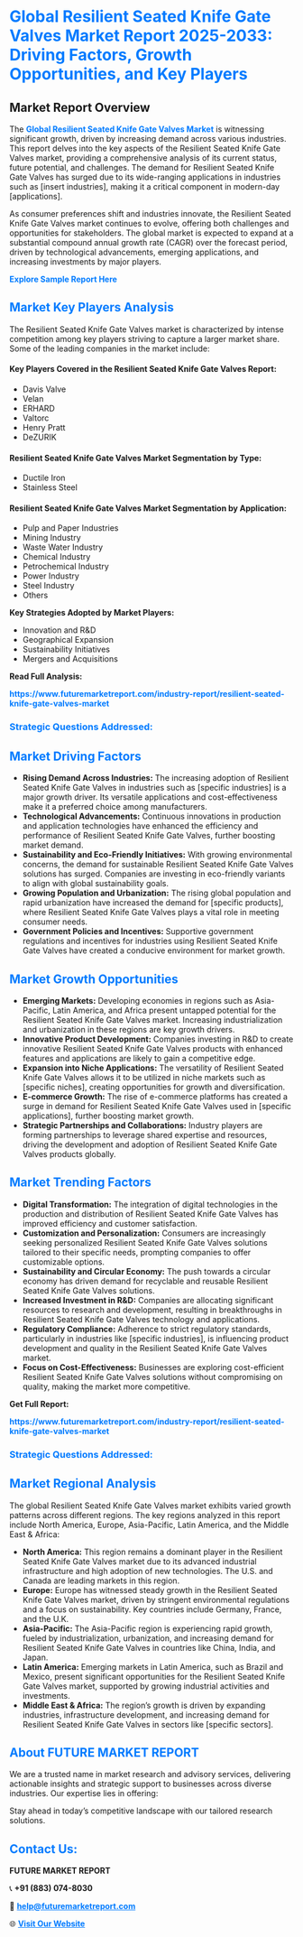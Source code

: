 <h1 style="color: #007BFF;">Global Resilient Seated Knife Gate Valves Market Report 2025-2033: Driving Factors, Growth Opportunities, and Key Players</h1>

<section id="overview">
<h2>Market Report Overview</h2>
<p>The <a href="https://www.futuremarketreport.com/industry-report/resilient-seated-knife-gate-valves-market" style="color: #007BFF; text-decoration: none;"><strong>Global Resilient Seated Knife Gate Valves Market</strong></a> is witnessing significant growth, driven by increasing demand across various industries. This report delves into the key aspects of the Resilient Seated Knife Gate Valves market, providing a comprehensive analysis of its current status, future potential, and challenges. The demand for Resilient Seated Knife Gate Valves has surged due to its wide-ranging applications in industries such as [insert industries], making it a critical component in modern-day [applications].</p>
<p>As consumer preferences shift and industries innovate, the Resilient Seated Knife Gate Valves market continues to evolve, offering both challenges and opportunities for stakeholders. The global market is expected to expand at a substantial compound annual growth rate (CAGR) over the forecast period, driven by technological advancements, emerging applications, and increasing investments by major players.</p>
</section>

<section id="overview">
<p><a href="https://www.futuremarketreport.com/request-sample/reportId=29297" style="color: #007BFF; text-decoration: none;"><strong>Explore Sample Report Here</strong></a></p>
</section>

<section id="key-players">
<h2 style="color: #007BFF;">Market Key Players Analysis</h2>
<p>The Resilient Seated Knife Gate Valves market is characterized by intense competition among key players striving to capture a larger market share. Some of the leading companies in the market include:</p>
<h4>Key Players Covered in the Resilient Seated Knife Gate Valves Report:</h4>
<ul><li>Davis Valve</li><li>Velan</li><li>ERHARD</li><li>Valtorc</li><li>Henry Pratt</li><li>DeZURIK</li></ul>
<h4>Resilient Seated Knife Gate Valves Market Segmentation by Type:</h4>
<ul><li>Ductile Iron</li><li>Stainless Steel</li></ul>

<h4>Resilient Seated Knife Gate Valves Market Segmentation by Application:</h4>
<ul><li>Pulp and Paper Industries</li><li>Mining Industry</li><li>Waste Water Industry</li><li>Chemical Industry</li><li>Petrochemical Industry</li><li>Power Industry</li><li>Steel Industry</li><li>Others</li></ul>
<p><strong>Key Strategies Adopted by Market Players:</strong></p>
<ul>
<li>Innovation and R&D</li>
<li>Geographical Expansion</li>
<li>Sustainability Initiatives</li>
<li>Mergers and Acquisitions</li>
</ul>
</section>

<section>
<p><strong>Read Full Analysis: </strong></p><a href="https://www.futuremarketreport.com/industry-report/resilient-seated-knife-gate-valves-market" style="color: #007BFF; text-decoration: none;"><strong>https://www.futuremarketreport.com/industry-report/resilient-seated-knife-gate-valves-market</strong></a>
<h3 style="color: #007BFF;">Strategic Questions Addressed:</h3>
</section>

<section id="driving-factors">
<h2 style="color: #007BFF;">Market Driving Factors</h2>
<ul>
<li><strong>Rising Demand Across Industries:</strong> The increasing adoption of Resilient Seated Knife Gate Valves in industries such as [specific industries] is a major growth driver. Its versatile applications and cost-effectiveness make it a preferred choice among manufacturers.</li>
<li><strong>Technological Advancements:</strong> Continuous innovations in production and application technologies have enhanced the efficiency and performance of Resilient Seated Knife Gate Valves, further boosting market demand.</li>
<li><strong>Sustainability and Eco-Friendly Initiatives:</strong> With growing environmental concerns, the demand for sustainable Resilient Seated Knife Gate Valves solutions has surged. Companies are investing in eco-friendly variants to align with global sustainability goals.</li>
<li><strong>Growing Population and Urbanization:</strong> The rising global population and rapid urbanization have increased the demand for [specific products], where Resilient Seated Knife Gate Valves plays a vital role in meeting consumer needs.</li>
<li><strong>Government Policies and Incentives:</strong> Supportive government regulations and incentives for industries using Resilient Seated Knife Gate Valves have created a conducive environment for market growth.</li>
</ul>
</section>

<section id="growth-opportunities">
<h2 style="color: #007BFF;">Market Growth Opportunities</h2>
<ul>
<li><strong>Emerging Markets:</strong> Developing economies in regions such as Asia-Pacific, Latin America, and Africa present untapped potential for the Resilient Seated Knife Gate Valves market. Increasing industrialization and urbanization in these regions are key growth drivers.</li>
<li><strong>Innovative Product Development:</strong> Companies investing in R&D to create innovative Resilient Seated Knife Gate Valves products with enhanced features and applications are likely to gain a competitive edge.</li>
<li><strong>Expansion into Niche Applications:</strong> The versatility of Resilient Seated Knife Gate Valves allows it to be utilized in niche markets such as [specific niches], creating opportunities for growth and diversification.</li>
<li><strong>E-commerce Growth:</strong> The rise of e-commerce platforms has created a surge in demand for Resilient Seated Knife Gate Valves used in [specific applications], further boosting market growth.</li>
<li><strong>Strategic Partnerships and Collaborations:</strong> Industry players are forming partnerships to leverage shared expertise and resources, driving the development and adoption of Resilient Seated Knife Gate Valves products globally.</li>
</ul>
</section>

<section id="trending-factors">
<h2 style="color: #007BFF;">Market Trending Factors</h2>
<ul>
<li><strong>Digital Transformation:</strong> The integration of digital technologies in the production and distribution of Resilient Seated Knife Gate Valves has improved efficiency and customer satisfaction.</li>
<li><strong>Customization and Personalization:</strong> Consumers are increasingly seeking personalized Resilient Seated Knife Gate Valves solutions tailored to their specific needs, prompting companies to offer customizable options.</li>
<li><strong>Sustainability and Circular Economy:</strong> The push towards a circular economy has driven demand for recyclable and reusable Resilient Seated Knife Gate Valves solutions.</li>
<li><strong>Increased Investment in R&D:</strong> Companies are allocating significant resources to research and development, resulting in breakthroughs in Resilient Seated Knife Gate Valves technology and applications.</li>
<li><strong>Regulatory Compliance:</strong> Adherence to strict regulatory standards, particularly in industries like [specific industries], is influencing product development and quality in the Resilient Seated Knife Gate Valves market.</li>
<li><strong>Focus on Cost-Effectiveness:</strong> Businesses are exploring cost-efficient Resilient Seated Knife Gate Valves solutions without compromising on quality, making the market more competitive.</li>
</ul>
</section>

<section>
<p><strong>Get Full Report: </strong></p><a href="https://www.futuremarketreport.com/industry-report/resilient-seated-knife-gate-valves-market" style="color: #007BFF; text-decoration: none;"><strong>https://www.futuremarketreport.com/industry-report/resilient-seated-knife-gate-valves-market</strong></a>
<h3 style="color: #007BFF;">Strategic Questions Addressed:</h3>
</section>


<section id="regional-analysis">
<h2 style="color: #007BFF;">Market Regional Analysis</h2>
<p>The global Resilient Seated Knife Gate Valves market exhibits varied growth patterns across different regions. The key regions analyzed in this report include North America, Europe, Asia-Pacific, Latin America, and the Middle East & Africa:</p>
<ul>
<li><strong>North America:</strong> This region remains a dominant player in the Resilient Seated Knife Gate Valves market due to its advanced industrial infrastructure and high adoption of new technologies. The U.S. and Canada are leading markets in this region.</li>
<li><strong>Europe:</strong> Europe has witnessed steady growth in the Resilient Seated Knife Gate Valves market, driven by stringent environmental regulations and a focus on sustainability. Key countries include Germany, France, and the U.K.</li>
<li><strong>Asia-Pacific:</strong> The Asia-Pacific region is experiencing rapid growth, fueled by industrialization, urbanization, and increasing demand for Resilient Seated Knife Gate Valves in countries like China, India, and Japan.</li>
<li><strong>Latin America:</strong> Emerging markets in Latin America, such as Brazil and Mexico, present significant opportunities for the Resilient Seated Knife Gate Valves market, supported by growing industrial activities and investments.</li>
<li><strong>Middle East & Africa:</strong> The region’s growth is driven by expanding industries, infrastructure development, and increasing demand for Resilient Seated Knife Gate Valves in sectors like [specific sectors].</li>
</ul>
</section>

<footer>
<h2 style="color: #007BFF;">About FUTURE MARKET REPORT</h2>
<p>We are a trusted name in market research and advisory services, delivering actionable insights and strategic support to businesses across diverse industries. Our expertise lies in offering:</p>

<p>Stay ahead in today’s competitive landscape with our tailored research solutions.</p>

<h2 style="color: #007BFF;">Contact Us:</h2>
<p><strong>FUTURE MARKET REPORT</strong></p>
<p>📞 <strong>+91 (883) 074-8030</strong></p>
<p>📧 <strong><a href="mailto:help@futuremarketreport.com" style="color: #007BFF;">help@futuremarketreport.com</a></strong></p>
<p>🌐 <strong><a href="https://www.futuremarketreport.com/" style="color: #007BFF;">Visit Our Website</a></strong></p>
</footer>